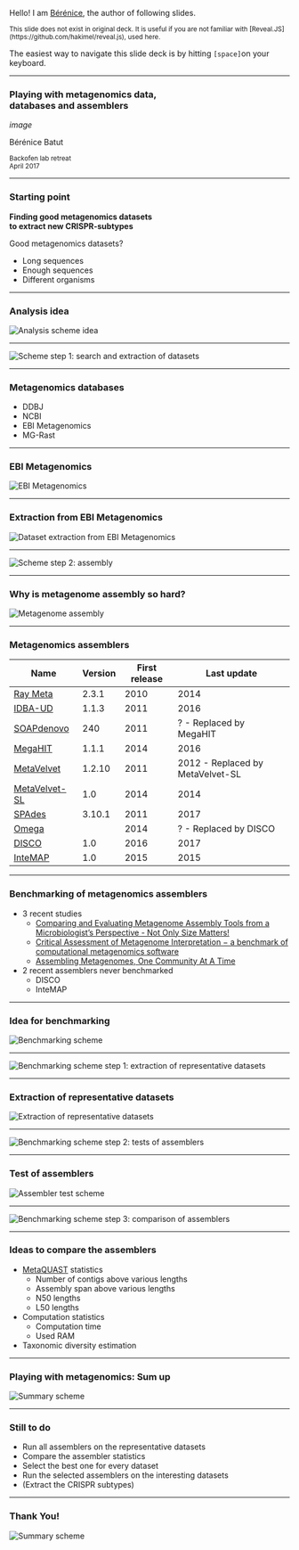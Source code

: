 Hello! I am [Bérénice](http://bebatut.fr/), the author of following slides.

<small>
This slide does not exist in original deck. It is useful if you are not familiar with [Reveal.JS](https://github.com/hakimel/reveal.js), used here.
</small>

The easiest way to navigate this slide deck is by hitting `[space]`on your keyboard.

---

### Playing with metagenomics data,<br>databases and assemblers


*image*

Bérénice Batut

<small>
Backofen lab retreat <br>April 2017
</small>

---

### Starting point

**Finding good metagenomics datasets <br>to extract new CRISPR-subtypes**

<p class="fragment" data-fragment-index="1">
Good metagenomics datasets?
    <ul>
        <li class="fragment" data-fragment-index="1">Long sequences</li>
        <li class="fragment" data-fragment-index="1">Enough sequences</li>
        <li class="fragment" data-fragment-index="1">Different organisms</li>
    </ul>
</p>

---

### Analysis idea

![Analysis scheme idea](images/analysis_scheme_idea.png)

---

![Scheme step 1: search and extraction of datasets](images/analysis_scheme_step_1.png)

----

### Metagenomics databases

- DDBJ
- NCBI
- EBI Metagenomics
- MG-Rast

----

### EBI Metagenomics

![EBI Metagenomics](images/ebi_metagenomics.png)

----

### Extraction from EBI Metagenomics

![Dataset extraction from EBI Metagenomics](images/possible_dataset_extraction.png)

---

![Scheme step 2: assembly](images/analysis_scheme_step_2.png)

----

### Why is metagenome assembly so hard?

![Metagenome assembly](images/metagenome_assembly.png)

----

### Metagenomics assemblers

Name | Version | First release | Last update
--- | --- | --- | ---
[Ray Meta](http://denovoassembler.sourceforge.net/) | 2.3.1 | 2010 | 2014
[IDBA-UD](http://i.cs.hku.hk/~alse/hkubrg/projects/idba_ud/index.html) | 1.1.3 | 2011 | 2016
[SOAPdenovo](http://soap.genomics.org.cn/soapdenovo.html#down2) | 240 | 2011 | ? - Replaced by MegaHIT
[MegaHIT](https://github.com/voutcn/megahit) | 1.1.1 | 2014 | 2016
[MetaVelvet](http://metavelvet.dna.bio.keio.ac.jp/MV.html) | 1.2.10 | 2011 | 2012 - Replaced by MetaVelvet-SL
[MetaVelvet-SL](http://metavelvet.dna.bio.keio.ac.jp/MSL.html)| 1.0 | 2014 | 2014
[SPAdes](http://cab.spbu.ru/software/spades/) | 3.10.1 | 2011 | 2017
[Omega](http://omega.omicsbio.org/) | | 2014 | ? - Replaced by DISCO
[DISCO](http://disco.omicsbio.org/) | 1.0 | 2016 | 2017
[InteMAP](http://cqb.pku.edu.cn/ZhuLab/InteMAP/index.html) | 1.0 | 2015 | 2015

----

### Benchmarking of metagenomics assemblers

- 3 recent studies
    - [Comparing and Evaluating Metagenome Assembly Tools from a Microbiologist’s Perspective - Not Only Size Matters!](http://journals.plos.org/plosone/article?id=10.1371/journal.pone.0169662)
    - [Critical Assessment of Metagenome Interpretation − a benchmark of computational metagenomics software](http://biorxiv.org/content/early/2017/01/09/099127)
    - [Assembling Metagenomes, One Community At A Time](http://biorxiv.org/content/early/2017/03/24/120154)
- 2 recent assemblers never benchmarked
    - DISCO
    - InteMAP

----

### Idea for benchmarking

![Benchmarking scheme](images/benchmarking_scheme.png)

----

![Benchmarking scheme step 1: extraction of representative datasets](images/benchmarking_scheme_step1.png)

----

### Extraction of representative datasets

![Extraction of representative datasets](images/representative_dataset_extraction.png)

----

![Benchmarking scheme step 2: tests of assemblers](images/benchmarking_scheme_step2.png)

----

### Test of assemblers

![Assembler test scheme](images/assembler_test.png)

----

![Benchmarking scheme step 3: comparison of assemblers](images/benchmarking_scheme_step3.png)

----

### Ideas to compare the assemblers

- [MetaQUAST](http://quast.sourceforge.net/metaquast) statistics
    - Number of contigs above various lengths
    - Assembly span above various lengths
    - N50 lengths
    - L50 lengths
- Computation statistics
    - Computation time
    - Used RAM
- Taxonomic diversity estimation

---

### Playing with metagenomics: Sum up

![Summary scheme](images/global_analysis_scheme.png)

----

### Still to do

- Run all assemblers on the representative datasets
- Compare the assembler statistics
- Select the best one for every dataset
- Run the selected assemblers on the interesting datasets
- (Extract the CRISPR subtypes)

---

### Thank You!

![Summary scheme](images/global_analysis_scheme.png)


